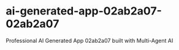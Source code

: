 # ai-generated-app-02ab2a07-02ab2a07
Professional AI Generated App 02ab2a07 built with Multi-Agent AI
